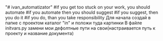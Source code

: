 "# ivan_automatizator" 
#if you get too stuck on your work, you should automate
#if you automate then you should suggest
#if you suggest, then you do it
#if you do, than you take responsibility
Для начала создай в папке с проектом каталог "in" и положи туда картинки
В файле initvars.py замени мои дефолтные пути на свои(настраивается путь к проекту и название документа)
